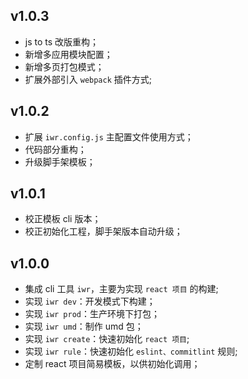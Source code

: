 ## v1.0.3

- js to ts 改版重构；
- 新增多应用模块配置；
- 新增多页打包模式；
- 扩展外部引入 `webpack` 插件方式;

## v1.0.2

- 扩展 `iwr.config.js` 主配置文件使用方式；
- 代码部分重构；
- 升级脚手架模板；

## v1.0.1

- 校正模板 cli 版本；
- 校正初始化工程，脚手架版本自动升级；

## v1.0.0

- 集成 cli 工具 `iwr`，主要为实现 `react 项目` 的构建;
- 实现 `iwr dev`：开发模式下构建；
- 实现 `iwr prod`：生产环境下打包；
- 实现 `iwr umd`：制作 umd 包；
- 实现 `iwr create`：快速初始化 `react 项目`;
- 实现 `iwr rule`：快速初始化 `eslint、commitlint` 规则;
- 定制 react 项目简易模板，以供初始化调用；
